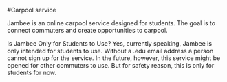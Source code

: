 #Carpool service

Jambee is an online carpool service designed for students. The goal is to connect commuters and create opportunities to carpool.

Is Jambee Only for Students to Use?
Yes, currently speaking, Jambee is only intended for students to use. Without a .edu email address a person cannot sign up for the service.
In the future, however, this service might be opened for other commuters to use. But for safety reason, this is only for students for now.

